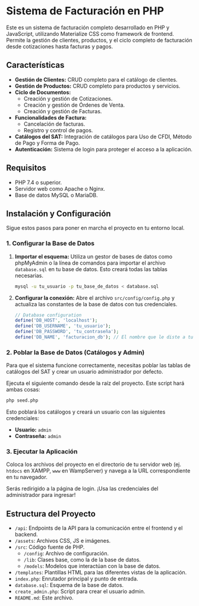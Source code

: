 # Sistema de Facturación en PHP

Este es un sistema de facturación completo desarrollado en PHP y JavaScript, utilizando Materialize CSS como framework de frontend. Permite la gestión de clientes, productos, y el ciclo completo de facturación desde cotizaciones hasta facturas y pagos.

## Características

-   **Gestión de Clientes:** CRUD completo para el catálogo de clientes.
-   **Gestión de Productos:** CRUD completo para productos y servicios.
-   **Ciclo de Documentos:**
    -   Creación y gestión de Cotizaciones.
    -   Creación y gestión de Órdenes de Venta.
    -   Creación y gestión de Facturas.
-   **Funcionalidades de Factura:**
    -   Cancelación de facturas.
    -   Registro y control de pagos.
-   **Catálogos del SAT:** Integración de catálogos para Uso de CFDI, Método de Pago y Forma de Pago.
-   **Autenticación:** Sistema de login para proteger el acceso a la aplicación.

## Requisitos

-   PHP 7.4 o superior.
-   Servidor web como Apache o Nginx.
-   Base de datos MySQL o MariaDB.

## Instalación y Configuración

Sigue estos pasos para poner en marcha el proyecto en tu entorno local.

### 1. Configurar la Base de Datos

1.  **Importar el esquema:** Utiliza un gestor de bases de datos como phpMyAdmin o la línea de comandos para importar el archivo `database.sql` en tu base de datos. Esto creará todas las tablas necesarias.

    ```sh
    mysql -u tu_usuario -p tu_base_de_datos < database.sql
    ```

2.  **Configurar la conexión:** Abre el archivo `src/config/config.php` y actualiza las constantes de la base de datos con tus credenciales.

    ```php
    // Database configuration
    define('DB_HOST', 'localhost');
    define('DB_USERNAME', 'tu_usuario');
    define('DB_PASSWORD', 'tu_contraseña');
    define('DB_NAME', 'facturacion_db'); // El nombre que le diste a tu BD
    ```

### 2. Poblar la Base de Datos (Catálogos y Admin)

Para que el sistema funcione correctamente, necesitas poblar las tablas de catálogos del SAT y crear un usuario administrador por defecto.

Ejecuta el siguiente comando desde la raíz del proyecto. Este script hará ambas cosas:

```sh
php seed.php
```

Esto poblará los catálogos y creará un usuario con las siguientes credenciales:
-   **Usuario:** `admin`
-   **Contraseña:** `admin`

### 3. Ejecutar la Aplicación

Coloca los archivos del proyecto en el directorio de tu servidor web (ej. `htdocs` en XAMPP, `www` en WampServer) y navega a la URL correspondiente en tu navegador.

Serás redirigido a la página de login. ¡Usa las credenciales del administrador para ingresar!

## Estructura del Proyecto

-   `/api`: Endpoints de la API para la comunicación entre el frontend y el backend.
-   `/assets`: Archivos CSS, JS e imágenes.
-   `/src`: Código fuente de PHP.
    -   `/config`: Archivo de configuración.
    -   `/lib`: Clases base, como la de la base de datos.
    -   `/models`: Modelos que interactúan con la base de datos.
-   `/templates`: Plantillas HTML para las diferentes vistas de la aplicación.
-   `index.php`: Enrutador principal y punto de entrada.
-   `database.sql`: Esquema de la base de datos.
-   `create_admin.php`: Script para crear el usuario admin.
-   `README.md`: Este archivo.
